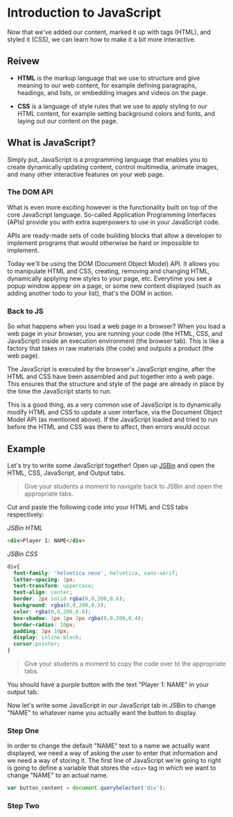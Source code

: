 # Introduction to JavaScript
Now that we've added our content, marked it up with tags (HTML), and styled it (CSS), we can learn how to make it a bit more interactive.

## Reivew
  * **HTML** is the markup language that we use to structure and give meaning to our web content, for example defining paragraphs, headings, and lists, or embedding images and videos on the page.

  * **CSS** is a language of style rules that we use to apply styling to our HTML content, for example setting background colors and fonts, and laying out our content on the page.

## What is JavaScript?
Simply put, JavaScript is a programming language that enables you to create dynamically updating content, control multimedia, animate images, and many other interactive features on your web page.

### The DOM API
What is even more exciting however is the functionality built on top of the core JavaScript language. So-called Application Programming Interfaces (APIs) provide you with extra superpowers to use in your JavaScript code.

APIs are ready-made sets of code building blocks that allow a developer to implement programs that would otherwise be hard or impossible to implement.

Today we'll be using the DOM (Document Object Model) API. It allows you to manipulate HTML and CSS, creating, removing and changing HTML, dynamically applying new styles to your page, etc. Everytime you see a popup window appear on a page, or some new content displayed (such as adding another todo to your list), that's the DOM in action.

### Back to JS
So what happens when you load a web page in a browser? When you load a web page in your browser, you are running your code (the HTML, CSS, and JavaScript) inside an execution environment (the browser tab). This is like a factory that takes in raw materials (the code) and outputs a product (the web page).

The JavaScript is executed by the browser's JavaScript engine, after the HTML and CSS have been assembled and put together into a web page. This ensures that the structure and style of the page are already in place by the time the JavaScript starts to run.

This is a good thing, as a very common use of JavaScript is to dynamically modify HTML and CSS to update a user interface, via the Document Object Model API (as mentioned above). If the JavaScript loaded and tried to run before the HTML and CSS was there to affect, then errors would occur.

## Example
Let's try to write some JavaScript together! Open up [JSBin](http://jsbin.com/ "JSBin") and open the HTML, CSS, JavaScript, and Output tabs.

>Give your students a moment to navigate back to JSBin and open the appropriate tabs.

Cut and paste the following code into your HTML and CSS tabs respectively:

*JSBin HTML*
```HTML
<div>Player 1: NAME</div>
```

*JSBin CSS*
```CSS
div{
  font-family: 'helvetica neue', helvetica, sans-serif;
  letter-spacing: 1px;
  text-transform: uppercase;
  text-align: center;
  border: 2px solid rgba(0,0,200,0.6);
  background: rgba(0,0,200,0.3);
  color: rgba(0,0,200,0.6);
  box-shadow: 1px 1px 2px rgba(0,0,200,0.4);
  border-radius: 10px;
  padding: 3px 10px;
  display: inline-block;
  cursor:pointer;
}
```

>Give your students a moment to copy the code over to the appropriate tabs.

You should have a purple button with the text "Player 1: NAME" in your output tab.

Now let's write some JavaScript in our JavaScript tab in JSBin to change "NAME" to whatever name you actually want the button to display.

### Step One
In order to change the default "NAME" text to a name we actually want displayed, we need a way of asking the user to enter that information and we need a way of storing it. The first line of JavaScript we're going to right is going to define a variable that stores the `<div>` tag in which we want to change "NAME" to an actual name.

```JavaScript
var button_content = document.querySelector('div');
```

### Step Two

